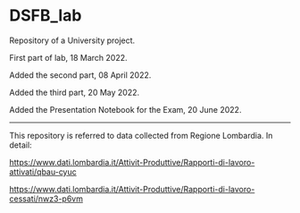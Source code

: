 # DSFB_lab
Repository of a University project.

First part of lab, 18 March 2022.

Added the second part, 08 April 2022.

Added the third part, 20 May 2022.

Added the Presentation Notebook for the Exam, 20 June 2022.

---------------------------------------------------------------------------------------

This repository is referred to data collected from Regione Lombardia. 
In detail: 

https://www.dati.lombardia.it/Attivit-Produttive/Rapporti-di-lavoro-attivati/qbau-cyuc

https://www.dati.lombardia.it/Attivit-Produttive/Rapporti-di-lavoro-cessati/nwz3-p6vm
